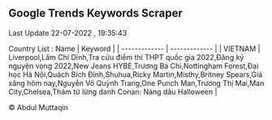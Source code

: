 

## Google Trends Keywords Scraper 
 
Last Update 22-07-2022 , 19:35:43

Country List :
 Name  | Keyword |
| ------------- | ------------- |
| VIETNAM | Liverpool,Lâm Chí Dĩnh,Tra cứu điểm thi THPT quốc gia 2022,Đăng ký nguyện vọng 2022,New Jeans HYBE,Trương Bá Chi,Nottingham Forest,Đại học Hà Nội,Quách Bích Đình,Shuhua,Ricky Martin,Misthy,Britney Spears,Giá xăng hôm nay,Nguyễn Võ Quỳnh Trang,One Punch Man,Trương Thị Mai,Man City,Chelsea,Thám tử lừng danh Conan: Nàng dâu Halloween |



© Abdul Muttaqin 
